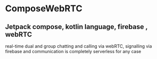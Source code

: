 # ComposeWebRTC
## Jetpack compose, kotlin language, firebase , webRTC

real-time dual and group chatting and calling via webRTC, signalling via firebase and communication is completely serverless for any case 
